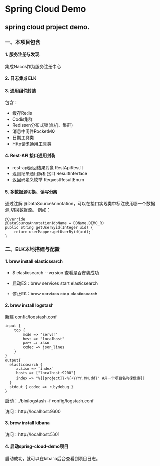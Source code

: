 # Spring Cloud Demo

## spring cloud project demo. 

### 一、本项目包含

#### 1. 服务注册与发现

 集成Nacos作为服务注册中心

#### 2. 日志集成 ELK

#### 3. 通用组件封装

  包含：
  - 缓存Redis
  - Codis集群
  - Redisson分布式锁(单机、集群)
  - 消息中间件RocketMQ
  - 日期工具类
  - Http请求通用工具类

#### 4. Rest-API 接口通用封装

- rest-api返回结果对象 RestApiResult
- 返回结果通用解析接口 ResultInterface
- 返回码定义枚举 RequestResultEnum

#### 5. 多数据源切换、读写分离

通过注解 @DataSourceAnnotation，可以在接口实现类中标注使用哪一个数据源,切换数据源。
例如：
````
@Override
@DataSourceAnnotation(dbName = DBName.DEMO_R)
public String getUserByid(Integer uid) {
    return userMapper.getUserByid(uid);
}
````

### 二、ELK本地搭建与配置

#### 1. brew install elasticsearch
- $ elasticsearch --version 查看是否安装成功

- 启动ES：brew services start elasticsearch
- 停止ES：brew services stop elasticsearch

#### 2. brew install logstash

新建 config/logstash.conf
````
input {
    tcp {
        mode => "server"
        host => "localhost"
        port => 4560
        codec => json_lines
    }
}
output{
  elasticsearch {
     action => "index"
     hosts => ["localhost:9200"]
     index => "%{[project]}-%{+YYYY.MM.dd}" #用一个项目名称来做索引
  }
  stdout { codec => rubydebug }
}
````
启动：./bin/logstash -f config/logstash.conf

访问：http://localhost:9600


#### 3. brew install kibana

访问：http://localhost:5601

#### 4. 启动spring-cloud-demo项目

启动成功，就可以在kibana后台查看到项目日志。
